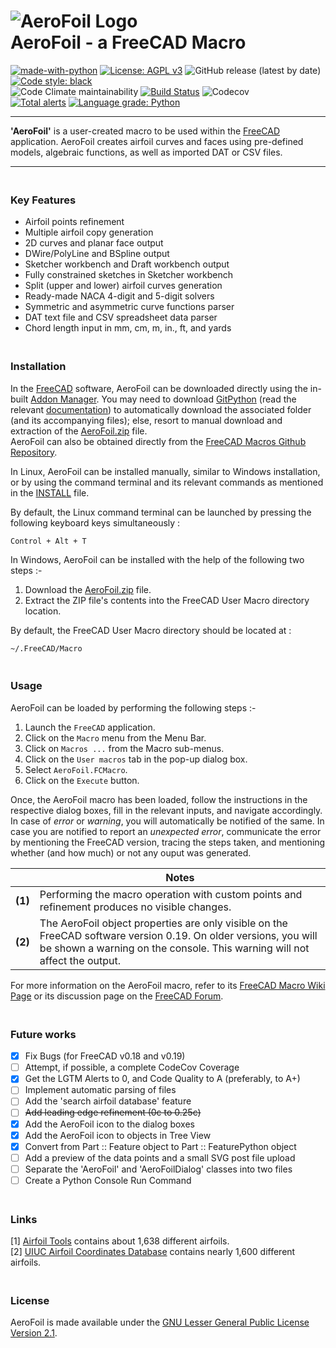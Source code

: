 # ![AeroFoil Logo](https://raw.githubusercontent.com/melwyncarlo/AeroFoil/main/AeroFoil_UI_Files/AeroFoil.svg)<br>AeroFoil - a FreeCAD Macro

[![made-with-python](https://img.shields.io/badge/Made%20with-Python-1f425f.svg)](https://www.python.org/)
[![License: AGPL v3](https://img.shields.io/github/license/melwyncarlo/AeroFoil)](https://github.com/melwyncarlo/AeroFoil/blob/main/LICENSE)
![GitHub release (latest by date)](https://img.shields.io/github/v/release/melwyncarlo/AeroFoil)
[![Code style: black](https://img.shields.io/badge/code%20style-black-000000.svg)](https://github.com/psf/black) 
<br> ![Code Climate maintainability](https://img.shields.io/codeclimate/maintainability/melwyncarlo/AeroFoil) 
[![Build Status](https://travis-ci.com/melwyncarlo/AeroFoil.svg?branch=main)](https://travis-ci.com/melwyncarlo/AeroFoil) 
![Codecov](https://img.shields.io/codecov/c/github/melwyncarlo/AeroFoil) 
<br> [![Total alerts](https://img.shields.io/lgtm/alerts/g/melwyncarlo/AeroFoil.svg?logo=lgtm&logoWidth=18)](https://lgtm.com/projects/g/melwyncarlo/AeroFoil/alerts/)
[![Language grade: Python](https://img.shields.io/lgtm/grade/python/g/melwyncarlo/AeroFoil.svg?logo=lgtm&logoWidth=18)](https://lgtm.com/projects/g/melwyncarlo/AeroFoil/context:python)

----

**'AeroFoil'** is a user-created macro to be used within the [FreeCAD](https://www.freecadweb.org/) application.
AeroFoil creates airfoil curves and faces using pre-defined models, algebraic functions, 
as well as imported DAT or CSV files.

----


### <br>Key Features
* Airfoil points refinement
* Multiple airfoil copy generation
* 2D curves and planar face output
* DWire/PolyLine and BSpline output
* Sketcher workbench and Draft workbench output
* Fully constrained sketches in Sketcher workbench
* Split (upper and lower) airfoil curves generation
* Ready-made NACA 4-digit and 5-digit solvers
* Symmetric and asymmetric curve functions parser
* DAT text file and CSV spreadsheet data parser
* Chord length input in mm, cm, m, in., ft, and yards

### <br>Installation
In the [FreeCAD](https://www.freecadweb.org/) software, AeroFoil can be downloaded directly using the in-built [Addon Manager](https://wiki.freecadweb.org/Std_AddonMgr). You may need to download [GitPython](https://pypi.org/project/GitPython/) (read the relevant [documentation](https://gitpython.readthedocs.io/en/stable/intro.html)) to automatically download the associated folder (and its accompanying files); else, resort to manual download and extraction of the [AeroFoil.zip](https://github.com/melwyncarlo/AeroFoil/blob/main/AeroFoil.zip) file.
<br>AeroFoil can also be obtained directly from the [FreeCAD Macros Github Repository](https://github.com/FreeCAD/FreeCAD-macros/tree/master/ObjectCreation).

In Linux, AeroFoil can be installed manually, similar to Windows installation, or by using the command terminal and its relevant commands as mentioned in the [INSTALL](https://github.com/melwyncarlo/AeroFoil/blob/main/INSTALL.sh) file.

By default, the Linux command terminal can be launched by pressing the following keyboard keys simultaneously :
```
Control + Alt + T
```

In Windows, AeroFoil can be installed with the help of the following two steps :-
1. Download the [AeroFoil.zip](https://github.com/melwyncarlo/AeroFoil/blob/main/AeroFoil.zip) file.
2. Extract the ZIP file's contents into the FreeCAD User Macro directory location.

By default, the FreeCAD User Macro directory should be located at :
```
~/.FreeCAD/Macro
```

### <br>Usage
AeroFoil can be loaded by performing the following steps :-
1. Launch the `FreeCAD` application.
2. Click on the `Macro` menu from the Menu Bar.
3. Click on `Macros ...` from the Macro sub-menus.
4. Click on the `User macros` tab in the pop-up dialog box.
5. Select `AeroFoil.FCMacro`.
6. Click on the `Execute` button.

Once, the AeroFoil macro has been loaded, follow the instructions in the respective dialog boxes, fill in the relevant inputs, and navigate accordingly. In case of *error* or *warning*, you will automatically be notified of the same. In case you are notified to report an *unexpected error*, communicate the error by mentioning the FreeCAD version, tracing the steps taken, and mentioning whether (and how much) or not any ouput was generated.


|   | **Notes** |
| ------------- | ------------- |
| **(1)**  | Performing the macro operation with custom points and refinement produces no visible changes.  |
| **(2)**  | The AeroFoil object properties are only visible on the FreeCAD software version 0.19. On older versions, you will be shown a warning on the console. This warning will not affect the output.  |

For more information on the AeroFoil macro, refer to its [FreeCAD Macro Wiki Page](http://www.freecadweb.org/wiki/index.php?title=Macro_AeroFoil) or its discussion page on the [FreeCAD Forum](https://forum.freecadweb.org/viewtopic.php?f=22&t=56162).

### <br>Future works
- [X] Fix Bugs (for FreeCAD v0.18 and v0.19)
- [ ] Attempt, if possible, a complete CodeCov Coverage
- [X] Get the LGTM Alerts to 0, and Code Quality to A (preferably, to A+)
- [ ] Implement automatic parsing of files
- [ ] Add the 'search airfoil database' feature
- [ ] ~~Add leading edge refinement (0c to 0.25c)~~
- [X] Add the AeroFoil icon to the dialog boxes
- [X] Add the AeroFoil icon to objects in Tree View
- [X] Convert from Part :: Feature object to Part :: FeaturePython object
- [ ] Add a preview of the data points and a small SVG post file upload
- [ ] Separate the 'AeroFoil' and 'AeroFoilDialog' classes into two files
- [ ] Create a Python Console Run Command

### <br>Links
[1] [Airfoil Tools](http://airfoiltools.com/) contains about 1,638 different airfoils.<br>
[2] [UIUC Airfoil Coordinates Database](https://m-selig.ae.illinois.edu/ads/coord_database.html) contains nearly 1,600 different airfoils.

### <br>License
AeroFoil is made available under the [GNU Lesser General Public License Version 2.1](https://github.com/melwyncarlo/AeroFoil/blob/main/LICENSE).

